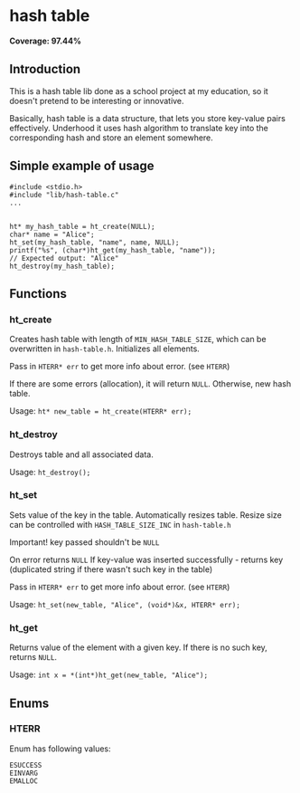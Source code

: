 # hash table

**Coverage: 97.44%**

## Introduction

This is a hash table lib done as a school project
at my education, so it doesn't pretend to be
interesting or innovative.

Basically, hash table is a data structure, that lets
you store key-value pairs effectively. Underhood it
uses hash algorithm to translate key into the
corresponding hash and store an element somewhere.

## Simple example of usage

```
#include <stdio.h>
#include "lib/hash-table.c"
...


ht* my_hash_table = ht_create(NULL);
char* name = "Alice";
ht_set(my_hash_table, "name", name, NULL);
printf("%s", (char*)ht_get(my_hash_table, "name"));
// Expected output: "Alice"
ht_destroy(my_hash_table);
```

## Functions

### ht_create

Creates hash table with length of 
`MIN_HASH_TABLE_SIZE`, which can be overwritten in
`hash-table.h`. Initializes all elements.

Pass in `HTERR* err` to get more info about error.
(see `HTERR`)

If there are some errors (allocation),
it will return `NULL`. Otherwise, new hash table.

Usage: `ht* new_table = ht_create(HTERR* err);`

### ht_destroy

Destroys table and all associated data.

Usage: `ht_destroy();`

### ht_set

Sets value of the key in the table. Automatically
resizes table. Resize size can be controlled with
`HASH_TABLE_SIZE_INC` in `hash-table.h`

Important! key passed shouldn't be `NULL`

On error returns `NULL`
If key-value was inserted successfully - returns key
(duplicated string if there wasn't such key in the
table)

Pass in `HTERR* err` to get more info about error.
(see `HTERR`)

Usage: `ht_set(new_table, "Alice", (void*)&x, HTERR* err);`

### ht_get

Returns value of the element with a given key.
If there is no such key, returns `NULL`.

Usage: `int x = *(int*)ht_get(new_table, "Alice");`

## Enums

### HTERR

Enum has following values:

```
ESUCCESS
EINVARG
EMALLOC
```

